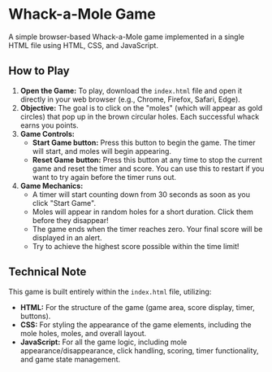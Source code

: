 # Whack-a-Mole Game

A simple browser-based Whack-a-Mole game implemented in a single HTML file using HTML, CSS, and JavaScript.

## How to Play

1.  **Open the Game:** To play, download the `index.html` file and open it directly in your web browser (e.g., Chrome, Firefox, Safari, Edge).
2.  **Objective:** The goal is to click on the "moles" (which will appear as gold circles) that pop up in the brown circular holes. Each successful whack earns you points.
3.  **Game Controls:**
    *   **Start Game button:** Press this button to begin the game. The timer will start, and moles will begin appearing.
    *   **Reset Game button:** Press this button at any time to stop the current game and reset the timer and score. You can use this to restart if you want to try again before the timer runs out.
4.  **Game Mechanics:**
    *   A timer will start counting down from 30 seconds as soon as you click "Start Game".
    *   Moles will appear in random holes for a short duration. Click them before they disappear!
    *   The game ends when the timer reaches zero. Your final score will be displayed in an alert.
    *   Try to achieve the highest score possible within the time limit!

## Technical Note

This game is built entirely within the `index.html` file, utilizing:
*   **HTML:** For the structure of the game (game area, score display, timer, buttons).
*   **CSS:** For styling the appearance of the game elements, including the mole holes, moles, and overall layout.
*   **JavaScript:** For all the game logic, including mole appearance/disappearance, click handling, scoring, timer functionality, and game state management.
